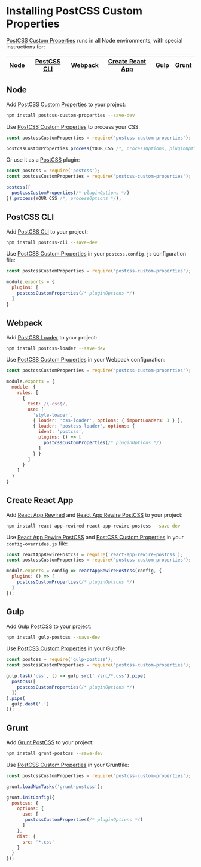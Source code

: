 # Installing PostCSS Custom Properties

[PostCSS Custom Properties] runs in all Node environments, with special instructions for:

| [Node](#node) | [PostCSS CLI](#postcss-cli) | [Webpack](#webpack) | [Create React App](#create-react-app) | [Gulp](#gulp) | [Grunt](#grunt) |
| --- | --- | --- | --- | --- | --- |

## Node

Add [PostCSS Custom Properties] to your project:

```bash
npm install postcss-custom-properties --save-dev
```

Use [PostCSS Custom Properties] to process your CSS:

```js
const postcssCustomProperties = require('postcss-custom-properties');

postcssCustomProperties.process(YOUR_CSS /*, processOptions, pluginOptions */);
```

Or use it as a [PostCSS] plugin:

```js
const postcss = require('postcss');
const postcssCustomProperties = require('postcss-custom-properties');

postcss([
  postcssCustomProperties(/* pluginOptions */)
]).process(YOUR_CSS /*, processOptions */);
```

## PostCSS CLI

Add [PostCSS CLI] to your project:

```bash
npm install postcss-cli --save-dev
```

Use [PostCSS Custom Properties] in your `postcss.config.js` configuration file:

```js
const postcssCustomProperties = require('postcss-custom-properties');

module.exports = {
  plugins: [
    postcssCustomProperties(/* pluginOptions */)
  ]
}
```

## Webpack

Add [PostCSS Loader] to your project:

```bash
npm install postcss-loader --save-dev
```

Use [PostCSS Custom Properties] in your Webpack configuration:

```js
const postcssCustomProperties = require('postcss-custom-properties');

module.exports = {
  module: {
    rules: [
      {
        test: /\.css$/,
        use: [
          'style-loader',
          { loader: 'css-loader', options: { importLoaders: 1 } },
          { loader: 'postcss-loader', options: {
            ident: 'postcss',
            plugins: () => [
              postcssCustomProperties(/* pluginOptions */)
            ]
          } }
        ]
      }
    ]
  }
}
```

## Create React App

Add [React App Rewired] and [React App Rewire PostCSS] to your project:

```bash
npm install react-app-rewired react-app-rewire-postcss --save-dev
```

Use [React App Rewire PostCSS] and [PostCSS Custom Properties] in your
`config-overrides.js` file:

```js
const reactAppRewirePostcss = require('react-app-rewire-postcss');
const postcssCustomProperties = require('postcss-custom-properties');

module.exports = config => reactAppRewirePostcss(config, {
  plugins: () => [
    postcssCustomProperties(/* pluginOptions */)
  ]
});
```

## Gulp

Add [Gulp PostCSS] to your project:

```bash
npm install gulp-postcss --save-dev
```

Use [PostCSS Custom Properties] in your Gulpfile:

```js
const postcss = require('gulp-postcss');
const postcssCustomProperties = require('postcss-custom-properties');

gulp.task('css', () => gulp.src('./src/*.css').pipe(
  postcss([
    postcssCustomProperties(/* pluginOptions */)
  ])
).pipe(
  gulp.dest('.')
));
```

## Grunt

Add [Grunt PostCSS] to your project:

```bash
npm install grunt-postcss --save-dev
```

Use [PostCSS Custom Properties] in your Gruntfile:

```js
const postcssCustomProperties = require('postcss-custom-properties');

grunt.loadNpmTasks('grunt-postcss');

grunt.initConfig({
  postcss: {
    options: {
      use: [
       postcssCustomProperties(/* pluginOptions */)
      ]
    },
    dist: {
      src: '*.css'
    }
  }
});
```

[Gulp PostCSS]: https://github.com/postcss/gulp-postcss
[Grunt PostCSS]: https://github.com/nDmitry/grunt-postcss
[PostCSS]: https://github.com/postcss/postcss
[PostCSS CLI]: https://github.com/postcss/postcss-cli
[PostCSS Loader]: https://github.com/postcss/postcss-loader
[PostCSS Custom Properties]: https://github.com/postcss/postcss-custom-properties
[React App Rewire PostCSS]: https://github.com/csstools/react-app-rewire-postcss
[React App Rewired]: https://github.com/timarney/react-app-rewired
